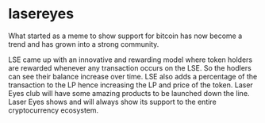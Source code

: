 # lasereyes

What started as a meme to show support for bitcoin has now become a trend and has grown into a strong community.

LSE came up with an innovative and rewarding model where token holders are rewarded whenever any transaction occurs on the LSE. So the hodlers can see their balance increase over time. LSE also adds a percentage of the transaction to the LP hence increasing the LP and price of the token. Laser Eyes club will have some amazing products to be launched down the line. Laser Eyes shows and will always show its support to the entire cryptocurrency ecosystem.
